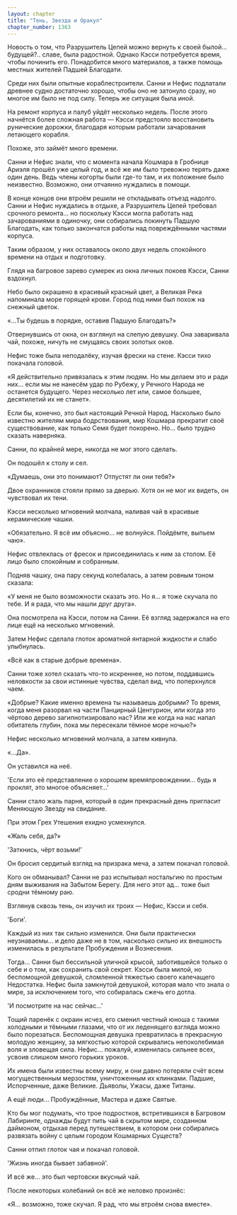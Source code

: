 ```yaml
---
layout: chapter
title: "Тень, Звезда и Оракул"
chapter_number: 1363
---
```




Новость о том, что Разрушитель Цепей можно вернуть к своей былой... будущей?.. славе, была радостной. Однако Кэсси потребуется время, чтобы починить его. Понадобится много материалов, а также помощь местных жителей Падшей Благодати.

Среди них были опытные кораблестроители. Санни и Нефис подлатали древнее судно достаточно хорошо, чтобы оно не затонуло сразу, но многое им было не под силу. Теперь же ситуация была иной.

На ремонт корпуса и палуб уйдёт несколько недель. После этого начнётся более сложная работа — Кэсси предстояло восстановить рунические дорожки, благодаря которым работали зачарования летающего корабля.

Похоже, это займёт много времени.

Санни и Нефис знали, что с момента начала Кошмара в Гробнице Ариэля прошёл уже целый год, и всё же им было тревожно терять даже один день. Ведь члены когорты были где-то там, и их положение было неизвестно. Возможно, они отчаянно нуждались в помощи.

В конце концов они втроём решили не откладывать отъезд надолго. Санни и Нефис нуждались в отдыхе, а Разрушитель Цепей требовал срочного ремонта... но поскольку Кэсси могла работать над зачарованиями в одиночку, они собирались покинуть Падшую Благодать, как только закончатся работы над повреждёнными частями корпуса.

Таким образом, у них оставалось около двух недель спокойного времени на отдых и подготовку.

Глядя на багровое зарево сумерек из окна личных покоев Кэсси, Санни вздохнул.

Небо было окрашено в красивый красный цвет, а Великая Река напоминала море горящей крови. Город под ними был похож на снежный цветок.

«...Ты будешь в порядке, оставив Падшую Благодать?»

Отвернувшись от окна, он взглянул на слепую девушку. Она заваривала чай, похоже, ничуть не смущаясь своих золотых оков.

Нефис тоже была неподалёку, изучая фрески на стене. Кэсси тихо покачала головой.

«Я действительно привязалась к этим людям. Но мы делаем это и ради них... если мы не нанесём удар по Рубежу, у Речного Народа не останется будущего. Через несколько лет или, самое большее, десятилетий их не станет».

Если бы, конечно, это был настоящий Речной Народ. Насколько было известно жителям мира бодрствования, мир Кошмара прекратит своё существование, как только Семя будет покорено. Но... было трудно сказать наверняка.

Санни, по крайней мере, никогда не мог этого сделать.

Он подошёл к столу и сел.

«Думаешь, они это понимают? Отпустят ли они тебя?»

Двое охранников стояли прямо за дверью. Хотя он не мог их видеть, он чувствовал их тени.

Кэсси несколько мгновений молчала, наливая чай в красивые керамические чашки.

«Обязательно. Я всё им объясню... не волнуйся. Пойдёмте, выпьем чаю».

Нефис отвлеклась от фресок и присоединилась к ним за столом. Её лицо было спокойным и собранным.

Подняв чашку, она пару секунд колебалась, а затем ровным тоном сказала:

«У меня не было возможности сказать это. Но я... я тоже скучала по тебе. И я рада, что мы нашли друг друга».

Она посмотрела на Кэсси, потом на Санни. Её взгляд задержался на его лице ещё на несколько мгновений.

Затем Нефис сделала глоток ароматной янтарной жидкости и слабо улыбнулась.

«Всё как в старые добрые времена».

Санни тоже хотел сказать что-то искреннее, но потом, поддавшись неловкости за свои истинные чувства, сделал вид, что поперхнулся чаем.

«Добрые? Какие именно времена ты называешь добрыми? То время, когда меня разорвал на части Панцирный Центурион, или когда это чёртово дерево загипнотизировало нас? Или же когда на нас напал обитатель глубин, пока мы пересекали тёмное море ночью?»

Нефис несколько мгновений молчала, а затем кивнула.

«...Да».

Он уставился на неё.

'Если это её представление о хорошем времяпровождении... будь я проклят, это многое объясняет...'

Санни стало жаль парня, который в один прекрасный день пригласит Меняющую Звезду на свидание.

При этом Грех Утешения ехидно усмехнулся.

«Жаль себя, да?»

'Заткнись, чёрт возьми!'

Он бросил сердитый взгляд на призрака меча, а затем покачал головой.

Кого он обманывал? Санни не раз испытывал ностальгию по простым дням выживания на Забытом Берегу. Для него этот ад... тоже был сродни тёмному раю.

Взглянув сквозь тень, он изучил их троих — Нефис, Кэсси и себя.

'Боги'.

Каждый из них так сильно изменился. Они были практически неузнаваемы... и дело даже не в том, насколько сильно их внешность изменилась в результате Пробуждения и Вознесения.

Тогда... Санни был бессильной уличной крысой, заботившейся только о себе и о том, как сохранить свой секрет. Кэсси была милой, но беспомощной девушкой, сломленной тяжестью своего калечащего Недостатка. Нефис была замкнутой девушкой, которая мало что знала о мире, за исключением того, что собиралась сжечь его дотла.

'И посмотрите на нас сейчас…'

Тощий паренёк с окраин исчез, его сменил честный юноша с такими холодными и тёмными глазами, что от их леденящего взгляда можно было порезаться. Беспомощная девушка превратилась в прекрасную молодую женщину, за мягкостью которой скрывались непоколебимая воля и зловещая сила. Нефис... пожалуй, изменилась сильнее всех, усвоив слишком много горьких уроков.

Их имена были известны всему миру, и они давно потеряли счёт всем могущественным мерзостям, уничтоженным их клинками. Падшие, Испорченные, даже Великие. Дьяволы, Ужасы, даже Титаны.

А ещё люди... Пробуждённые, Мастера и даже Святые.

Кто бы мог подумать, что трое подростков, встретившихся в Багровом Лабиринте, однажды будут пить чай в скрытом мире, созданном даймоном, отдыхая перед путешествием, в котором они собирались развязать войну с целым городом Кошмарных Существ?

Санни отпил глоток чая и покачал головой.

'Жизнь иногда бывает забавной'.

И всё же... это был чертовски вкусный чай.

После некоторых колебаний он всё же неловко произнёс:

«Я... возможно, тоже скучал. Я рад, что мы втроём снова вместе».


